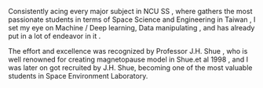 

Consistently acing every major subject in NCU SS , where gathers the most passionate students in terms of Space Science and Engineering in Taiwan , I set my eye on Machine / Deep learning, Data manipulating , and has already put in a lot of endeavor in it . 

The effort and excellence was recognized by Professor J.H. Shue , who is well renowned for creating magnetopause model in Shue.et al 1998 , and I was later on got recruited by J.H. Shue, becoming one of the most valuable students in Space Environment Laboratory.

